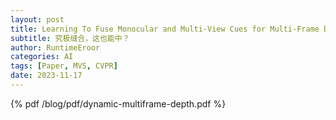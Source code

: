 ```yaml
---
layout: post
title: Learning To Fuse Monocular and Multi-View Cues for Multi-Frame Depth Estimation in Dynamic Scenes
subtitle: 究极缝合，这也能中？
author: RuntimeEroor
categories: AI
tags: [Paper, MVS, CVPR] 
date: 2023-11-17
---
```

{% pdf /blog/pdf/dynamic-multiframe-depth.pdf %}
